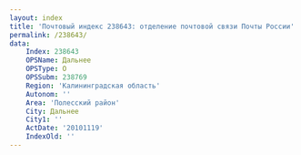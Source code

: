 ```yaml
---
layout: index
title: 'Почтовый индекс 238643: отделение почтовой связи Почты России'
permalink: /238643/
data:
    Index: 238643
    OPSName: Дальнее
    OPSType: О
    OPSSubm: 238769
    Region: 'Калининградская область'
    Autonom: ''
    Area: 'Полесский район'
    City: Дальнее
    City1: ''
    ActDate: '20101119'
    IndexOld: ''
---
```

